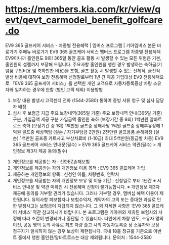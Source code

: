 # https://members.kia.com/kr/view/qevt/qevt_carmodel_benefit_golfcare.do

EV9 365 골프케어 서비스 - 차종별 전용혜택 | 멤버스 프로그램 | 기아멤버스
본문 바로가기
주메뉴 바로가기
EV9 365 골프케어 서비스
멤버스 프로그램
차종별 전용혜택
EV9이니까 홀인원도 9회!
365일 동안 골프 활동 시 발생할 수 있는 모든 위험은 기본,
홀인원의 설렘까지 보장해 드립니다.
주요사항
홀인원을 행한 경우 발생하는 축하금(기념품 구입비용 및 축하만찬 비용)을 포함, 
                        골프 활동 시 발생할 수 있는 신체적, 금전적 발생 비용에 대하여 보장
전용혜택 신청일로부터 1년 간 제공
가입대상
EV9 전용혜택으로 「EV9 365 골프케어 서비스」를 선택한 개인 고객으로 자동차등록증상 차량 소유자와 일치하는 경우에 한함 
                        (법인 고객 제외)
이용방법
1) 보장 내용 발생시 고객센터 전화 (1544-2580) 통하여 증빙 서류 청구 및 심사 담당자 배정
2) 심사 후 보험금 지급
주요 보장내역(365일 기준)
주요 보장내역 안내(365일 기준)
구분, 가입금액 제공
구분
가입금액
홀인원 축하 (보장기간 중 9회)
1백만원
알바트로스 축하 (보장기간 중 1회)
1백만원
골프중 상해사망
1억원
골프중 상해후유장해
1억원
골프중 배상책임 (실손 / 자기부담금 2만원)
2천만원
골프용품 손해확장 (실손)
1백만원
골프중 카트사고 부상치료비 (1-10급)
최대 5백만원(등급별 차등)
EV9 365 골프케어 서비스 안내문(필수) >
EV9 365 골프케어 서비스 약관(필수) >
개인정보 제3자 제공 동의(필수)
1. 개인정보를 제공받는 자 : 신한EZ손해보험
2. 개인정보를 제공받는 자의 개인정보 이용 목적 : EV9 365 골프케어 가입
3. 제공하는 개인정보의 항목 : 신청인 이름, 차량번호, 연락처
4. 개인정보를 제공받는 자의 개인정보 보유 및 이용 기간 : 신청일로 부터 1년간
※ 서비스 안내문 및 약관 미확인 시 전용혜택 신청이 불가능합니다.
※ 개인정보 제3자 제공에 동의를 거부할 권리가 있습니다. 그러나 거부할 경우, 멤버십 혜택 이용이 제한됩니다.
유의사항
피보험자나 보험수익자, 계약자의 고의 또는 중대한 과실로 인한 발생사고는 보험금이 지급되지 않습니다.
그 외 자세한 사항은 ‘EV9 365 골프케어 서비스’ 약관 참고하시기 바랍니다.
본 프로그램은 기아㈜와 제휴된 보험사의 사정에 따라 조건이 변경되거나 중단될 수 있습니다.
타인에게 차량 인도, 소유자 명의 이전, 공동 명의 등의 사유로 최초 차량 출고 시의 자동차등록증 상
소유자와 보상 청구자가 일치하지 않는 경우 보상이 제한됩니다.
국내 18홀 정규홀 기준으로 이벤트 홀에서 행한 홀인원/알바트로스는 대상 제외됩니다.
문의처 : 1544-2580